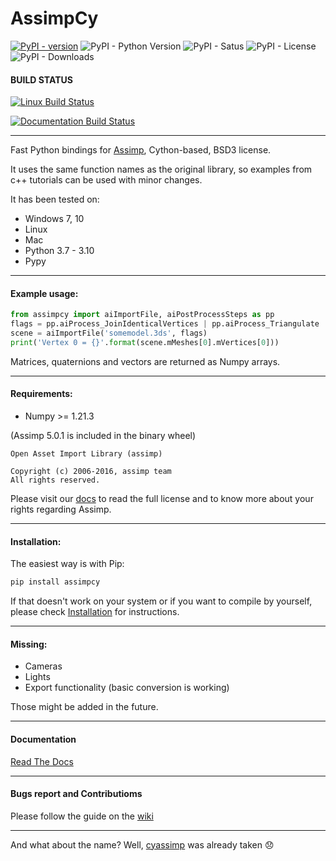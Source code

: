 # AssimpCy 
[![PyPI - version](https://badge.fury.io/py/AssimpCy.svg)](https://pypi.org/project/AssimpCy/)
![PyPI - Python Version](https://img.shields.io/pypi/pyversions/AssimpCy.svg)
![PyPI - Satus](https://img.shields.io/pypi/status/AssimpCy.svg)
![PyPI - License](https://img.shields.io/pypi/l/AssimpCy.svg)
![PyPI - Downloads](https://img.shields.io/pypi/dm/assimpcy)

#### BUILD STATUS 

[![Linux Build Status](https://github.com/jr-garcia/assimpcy/actions/workflows/main.yaml/badge.svg)](https://github.com/jr-garcia/assimpcy/) 

[![Documentation Build Status](https://readthedocs.org/projects/assimpcy/badge/?version=latest)](http://assimpcy.readthedocs.io/en/latest/?badge=latest)

---    
        
Fast Python bindings for [Assimp](http://assimp.org/), Cython-based, BSD3 license.

It uses the same function names as the original library, so examples from c++ tutorials can be used with minor changes.

It has been tested on:

* Windows 7, 10
* Linux
* Mac
* Python 3.7 - 3.10
* Pypy
---
#### Example usage:

```python
from assimpcy import aiImportFile, aiPostProcessSteps as pp 
flags = pp.aiProcess_JoinIdenticalVertices | pp.aiProcess_Triangulate 
scene = aiImportFile('somemodel.3ds', flags)
print('Vertex 0 = {}'.format(scene.mMeshes[0].mVertices[0]))
```

Matrices, quaternions and vectors are returned as Numpy arrays.

---
#### Requirements:

* Numpy >= 1.21.3

(Assimp 5.0.1 is included in the binary wheel)

```
Open Asset Import Library (assimp)

Copyright (c) 2006-2016, assimp team
All rights reserved.
```
Please visit our [docs](https://assimpcy.readthedocs.io/en/latest/about.html#the-open-asset-import-library) to read the full license and 
to know more about your rights regarding Assimp.

---
#### Installation:

The easiest way is with Pip:

```sh
pip install assimpcy
```

If that doesn't work on your system or if you want to compile by yourself, 
please check [Installation](http://assimpcy.readthedocs.io/en/latest/install.html) for instructions. 

---
#### Missing:

* Cameras
* Lights
* Export functionality (basic conversion is working)

Those might be added in the future.

---
#### Documentation

[Read The Docs](http://assimpcy.readthedocs.io/)

---
#### Bugs report and Contributioms

Please follow the guide on the [wiki](https://github.com/jr-garcia/AssimpCy/wiki/Contributons-and-Bug-reports)

---

And what about the name? Well, [cyassimp](https://github.com/menpo/cyassimp) was already taken 😞